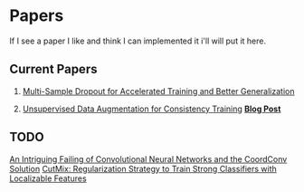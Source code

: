 # Papers

If I see a paper I like and think I can implemented it i'll will put it here.

## Current Papers

1. [Multi-Sample Dropout for Accelerated Training and Better Generalization](https://arxiv.org/pdf/1905.09788.pdf)

2. [Unsupervised Data Augmentation for Consistency Training](https://arxiv.org/pdf/1904.12848.pdf) [**Blog Post**](https://ai.googleblog.com/2019/07/advancing-semi-supervised-learning-with.html?m=1)


## TODO

[An Intriguing Failing of Convolutional Neural Networks and the CoordConv Solution](https://arxiv.org/abs/1807.03247)
[CutMix: Regularization Strategy to Train Strong Classifiers
with Localizable Features](https://arxiv.org/pdf/1905.04899.pdf)
